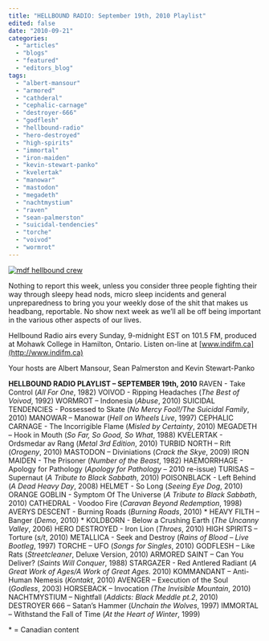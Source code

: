 ```yaml
---
title: "HELLBOUND RADIO: September 19th, 2010 Playlist"
edited: false
date: "2010-09-21"
categories:
  - "articles"
  - "blogs"
  - "featured"
  - "editors_blog"
tags:
  - "albert-mansour"
  - "armored"
  - "cathderal"
  - "cephalic-carnage"
  - "destroyer-666"
  - "godflesh"
  - "hellbound-radio"
  - "hero-destroyed"
  - "high-spirits"
  - "immortal"
  - "iron-maiden"
  - "kevin-stewart-panko"
  - "kvelertak"
  - "manowar"
  - "mastodon"
  - "megadeth"
  - "nachtmystium"
  - "raven"
  - "sean-palmerston"
  - "suicidal-tendencies"
  - "torche"
  - "voivod"
  - "wormrot"
---
```


[![](http://www.hellbound.ca/wp-content/uploads/2010/06/mdf-hellbound-crew.jpg "mdf hellbound crew")](http://www.hellbound.ca/wp-content/uploads/2010/06/mdf-hellbound-crew.jpg)

Nothing to report this week, unless you consider three people fighting their way through sleepy head nods, micro sleep incidents and general unpreparedness to bring you your weekly dose of the shit that makes us headbang, reportable. No show next week as we’ll all be off being important in the various other aspects of our lives.

Hellbound Radio airs every Sunday, 9-midnight EST on 101.5 FM, produced at Mohawk College in Hamilton, Ontario. Listen on-line at [www.indifm.ca](http://www.indifm.ca)

Your hosts are Albert Mansour, Sean Palmerston and Kevin Stewart-Panko

**HELLBOUND RADIO PLAYLIST – SEPTEMBER 19th, 2010** RAVEN - Take Control (_All For One_, 1982) VOIVOD - Ripping Headaches (_The Best of Voivod_, 1992) WORMROT – Indonesia (_Abuse_, 2010) SUICIDAL TENDENCIES - Possessed to Skate (_No Mercy Fool!/The Suicidal Family_, 2010) MANOWAR – Manowar (_Hell on Wheels Live_, 1997) CEPHALIC CARNAGE - The Incorrigible Flame (_Misled by Certainty_, 2010) MEGADETH – Hook in Mouth (_So Far, So Good, So What_, 1988) KVELERTAK - Ordsmedar av Rang (_Metal 3rd Edition_, 2010) TURBID NORTH – Rift (_Orogeny_, 2010) MASTODON – Diviniations (_Crack the Skye_, 2009) IRON MAIDEN - The Prisoner (_Number of the Beast_, 1982) HAEMORRHAGE - Apology for Pathology (_Apology for Pathology_ – 2010 re-issue) TURISAS – Supernaut (_A Tribute to Black Sabbath_, 2010) POISONBLACK - Left Behind (_A Dead Heavy Day_, 2008) HELMET - So Long (_Seeing Eye Dog_, 2010) ORANGE GOBLIN - Symptom Of The Universe (_A Tribute to Black Sabbath_, 2010) CATHEDRAL - Voodoo Fire (_Caravan Beyond Redemption_, 1998) AVERYS DESCENT - Burning Roads (_Burning Roads_, 2010) \* HEAVY FILTH – Banger (_Demo_, 2010) \* KOLDBORN - Below a Crushing Earth (_The Uncanny Valley_, 2006) HERO DESTROYED - Iron Lion (_Throes_, 2010) HIGH SPIRITS – Torture (_s/t_, 2010) METALLICA - Seek and Destroy (_Rains of Blood – Live Bootleg_, 1997) TORCHE – UFO (_Songs for Singles_, 2010) GODFLESH – Like Rats (_Streetcleaner_, Deluxe Version, 2010) ARMORED SAINT – Can You Deliver? (_Saints Will Conquer_, 1988) STARGAZER - Red Antlered Radiant (_A Great Work of Ages/A Work of Great Ages_. 2010) KOMMANDANT – Anti-Human Nemesis (_Kontakt_, 2010) AVENGER – Execution of the Soul (_Godless_, 2003) HORSEBACK – Invocation _(The Invisible Mountain_, 2010) NACHTMYSTIUM – Nightfall (_Addicts: Black Meddle pt.2_, 2010) DESTROYER 666 – Satan’s Hammer (_Unchain the Wolves_, 1997) IMMORTAL – Withstand the Fall of Time (_At the Heart of Winter_, 1999)

\* = Canadian content
